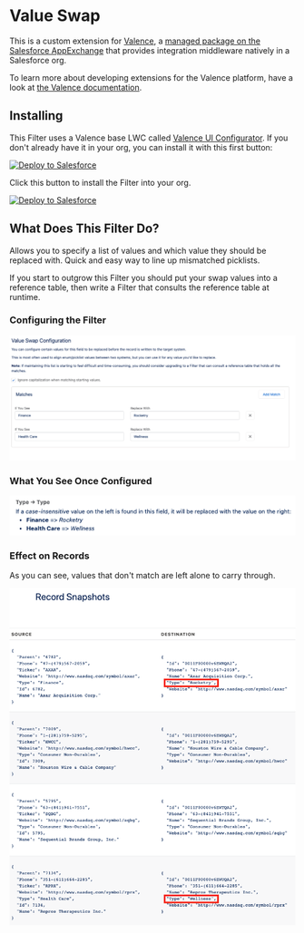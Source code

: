 # Value Swap

This is a custom extension for <a href="https://valence.app">Valence</a>, a <a href="https://appexchange.salesforce.com/appxListingDetail?listingId=a0N3A00000EORP4UAP">managed package on the Salesforce AppExchange</a> that provides integration middleware natively in a Salesforce org.

To learn more about developing extensions for the Valence platform, have a look at <a href="https://docs.valence.app">the Valence documentation</a>.

## Installing

This Filter uses a Valence base LWC called <a href="https://github.com/valence-filters/valence-ui-configurator">Valence UI Configurator</a>. If you don't already have it in your org, you can install it with this first button:

<a href="https://githubsfdeploy.herokuapp.com?owner=valence-filters&repo=ui-configurator-installer&ref=main">
  <img alt="Deploy to Salesforce"
       src="https://raw.githubusercontent.com/afawcett/githubsfdeploy/master/deploy.png">
</a>

Click this button to install the Filter into your org.

<a href="https://githubsfdeploy.herokuapp.com?owner=valence-filters&repo=value-swap&ref=main">
  <img alt="Deploy to Salesforce"
       src="https://raw.githubusercontent.com/afawcett/githubsfdeploy/master/deploy.png">
</a>

## What Does This Filter Do?

Allows you to specify a list of values and which value they should be replaced with. Quick and easy way to line up mismatched picklists.

If you start to outgrow this Filter you should put your swap values into a reference table, then write a Filter that consults the reference table at runtime.

### Configuring the Filter

![Here's what configuring the Filter looks like](/images/configuring.png)

### What You See Once Configured

![Each configuration explains what it is going to do](/images/explainer.png)

### Effect on Records

As you can see, values that don't match are left alone to carry through.

![Here is the impact on the records at runtime](/images/results.png)
